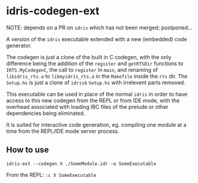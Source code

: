 # idris-codegen-ext

NOTE: depends on a PR on `idris` which has not been merged; postponed...

A version of the `idris` executable extended with a new (embedded) code generator.

The codegen is just a clone of the built in C codegen, with the only difference
being the addition of the `register` and `getRTSDir` functions to `IRTS.MyCodegenC`,
the call to `register` in `main`, and renaming of `libidris_rts.a` to
`libmyidris_rts.a` in the `Makefile` inside the `rts` dir.
The `Setup.hs` is just a clone of `idris`s `Setup.hs` with irrelevent parts removed.

This executable can be used in place of the normal `idris` in order to have
access to this new codegen from the REPL or from IDE mode, with the overhead
associated with loading IBC files of the prelude or other dependencies
being eliminated.

It is suited for interactive code generation, eg. compiling one module at a time
from the REPL/IDE mode server process.

## How to use

`idris-ext --codegen X ./SomeModule.idr -o SomeExecutable`

From the REPL: `:c X SomeExecutable`
